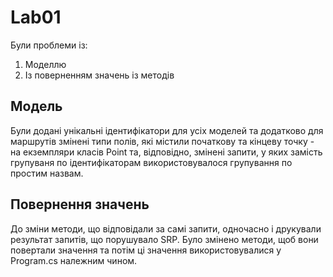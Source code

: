 # Lab01
Були проблеми із:
1) Моделлю
2) Із поверненням значень із методів

## Модель
Були додані унікальні ідентифікатори для усіх моделей та додатково для маршрутів змінені типи полів, які містили початкову та кінцеву точку - на екземпляри класів Point та, відповідно, змінені запити, у яких замість групуваня по ідентифікаторам використовувалося групування по простим назвам.

## Повернення значень
До зміни методи, що відповідали за самі запити, одночасно і друкували результат запитів, що порушувало SRP. Було змінено методи, щоб вони повертали значення та потім ці значення використовувалися у Program.cs належним чином.
